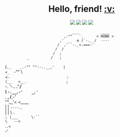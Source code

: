 <h1 align="center">
  Hello, friend!
  <a href="#">:v:</a>
</h1>

<p align="center">   
  <a href="mailto:leogrambert@protonmail.com" target="_blank"><img src="https://img.shields.io/badge/-Email-0D1117?style=for-the-badge&logo=gmail&logoColor=F0DB4F"></a>
  <a href="https://linkedin.com/in/leogrambert" target="_blank"><img src="https://img.shields.io/badge/-LinkedIn-0D1117?style=for-the-badge&logo=linkedin&logoColor=F0DB4F"></a>
  <a href="https://open.spotify.com/playlist/5Y1X4MgUbtWG9zQRQkp1aH?si=313129e7bf934b9e" target="_blank"><img src="https://img.shields.io/badge/spotify-0D1117?style=for-the-badge&logo=spotify&logoColor=F0DB4F"></a>
  <a href="https://t.me/LeoGrambert" target="_blank"><img src="https://img.shields.io/badge/telegram-0D1117?style=for-the-badge&logo=telegram&logoColor=F0DB4F"></a>
</p>

                                   ___          ____
                               ,-""   `.      < HONK >
                             ,'  _   e )`-._ /  ----                                                            
                            /  ,' `-._<.===-'                                                                   
                           /  /                                                                                 
                          /  ;                                                                                  
              _          /   ;                                                                                  
 (`._    _.-"" ""--..__,'    |                                                                                  
 <_  `-""                     \                                                                                 
  <`-                          :                                                                                
   (__   <__.                  ;                                                                                
     `-.   '-.__.      _.'    /                                                                                 
        \      `-.__,-'    _,'                                                                                  
         `._    ,    /__,-'                                                                                     
            ""._\__,'< <____                                                                                    
                 | |  `----.`.                                                                                  
                 | |        \ `.                                                                                
                 ; |___      \-``                                                                               
                 \   --<                                                                                        
                  `.`.<                                                                                         
                    `-'                

<!--
**LeoGrambert/LeoGrambert** is a _special_ ✨ repository because its `README.md` (this file) appears on your GitHub profile.

Here are some ideas to get you started:

-  I’m currently working on ...
-  I’m currently learning ...
- 👯 I’m looking to collaborate on ...
- 🤔 I’m looking for help with ...
-  Ask me about ...
- 📫 How to reach me: ...
- 😄 Pronouns: ...
-  Fun fact: ...
-->
